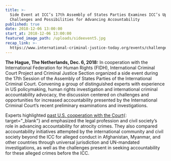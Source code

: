 ```yaml
---
title: >-
  Side Event at ICC’s 17th Assembly of States Parties Examines ICC’s Upcoming
  Challenges and Possibilities for Advancing Accountability
published: true
date: 2018-12-06 13:00:00
start_at: 2018-12-06 13:00:00
featured_image_path: /uploads/sideevent5.jpg
recap_link: >-
  https://www.international-criminal-justice-today.org/events/challenges-and-prospects-on-the-iccs-horizon-afghanistan-myanmar-more/
---
```


**The Hague, The Netherlands, Dec. 6, 2018:**&nbsp;In cooperation with the International Federation for Human Rights (FIDH), International Criminal Court Project and Criminal Justice Section organized a side event during the 17th Session of the Assembly of States Parties of the International Criminal Court. Convening a group of distinguished experts with experience in US policymaking, human rights investigation and international criminal accountability advocacy, the discussion centered on challenges and opportunities for increased accountability presented by the International Criminal Court’s recent preliminary examinations and investigations.&nbsp;

Experts highlighted&nbsp;[past U.S. cooperation with the Court](https://www.aba-icc.org/about-the-icc/the-us-icc-relationship/){: target="_blank"}&nbsp;and emphasized the legal profession and civil society’s role in advancing accountability for atrocity crimes. They also compared accountability initiatives attempted by the international community and civil society beyond the ICC for alleged conduct in Afghanistan, Myanmar, and other countries through universal jurisdiction and UN-mandated investigations, as well as the challenges present in seeking accountability for these alleged crimes before the ICC.